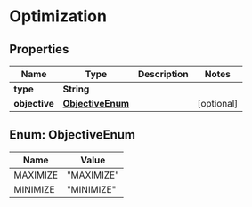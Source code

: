 
# Optimization

## Properties
Name | Type | Description | Notes
------------ | ------------- | ------------- | -------------
**type** | **String** |  | 
**objective** | [**ObjectiveEnum**](#ObjectiveEnum) |  |  [optional]


<a name="ObjectiveEnum"></a>
## Enum: ObjectiveEnum
Name | Value
---- | -----
MAXIMIZE | &quot;MAXIMIZE&quot;
MINIMIZE | &quot;MINIMIZE&quot;



